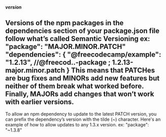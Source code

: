 ##### version
Versions of the npm packages in the dependencies section of your package.json file follow what’s called Semantic Versioning
ex:
"package": "MAJOR.MINOR.PATCH"
"dependencies": {
	"@freecodecamp/example": "1.2.13", //@freecod..-package ; 1.2.13-major.minor.patch
}
This means that PATCHes are bug fixes and MINORs add new features but neither of them break what worked before. Finally, MAJORs add changes that won’t work with earlier versions.
-----
To allow an npm dependency to update to the latest PATCH version, you can prefix the dependency’s version with the tilde (~) character. Here's an example of how to allow updates to any 1.3.x version.
ex:
"package": "~1.3.8"